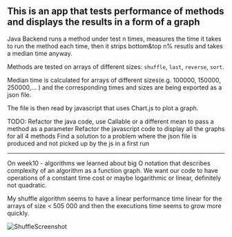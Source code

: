 ## This is an app that tests performance of methods and displays the results in a form of a graph

Java Backend runs a method under test n times, measures the time it takes to run the method each time, 
then it strips bottom&top n% resutls and takes a median time anyway.

Methods are tested on arrays of different sizes:
`shuffle`, `last`, `reverse`, `sort`.

Median time is calculated for arrays of different sizes(e.g. 100000, 150000, 250000,... ) 
and the corresponding times and sizes are being exported as a json file.

The file is then read by javascript that uses Chart.js to plot a graph.

TODO:
Refactor the java code, use Callable or a different mean to pass a method as a parameter
Refactor the javascript code to display all the graphs for all 4 methods
Find a solution to a problem where the json file is produced and not picked up by the js in a first run

----------------------------------------

On week10 - algorithms we learned about big O notation that describes complexity of an algorithm as a function graph.
We want our code to have operations of a constant time cost or maybe logarithmic or linear, definitely not quadratic.

My shuffle algorithm seems to have a linear performance time linear for the arrays of size < 505 000
and then the executions time seems to grow more quickly.

![ShuffleScreenshot](https://github.com/AnnaWeakclaw/javaBenchmarking/tree/master/src/main/resources/public/ShuffleScreenshot.png)